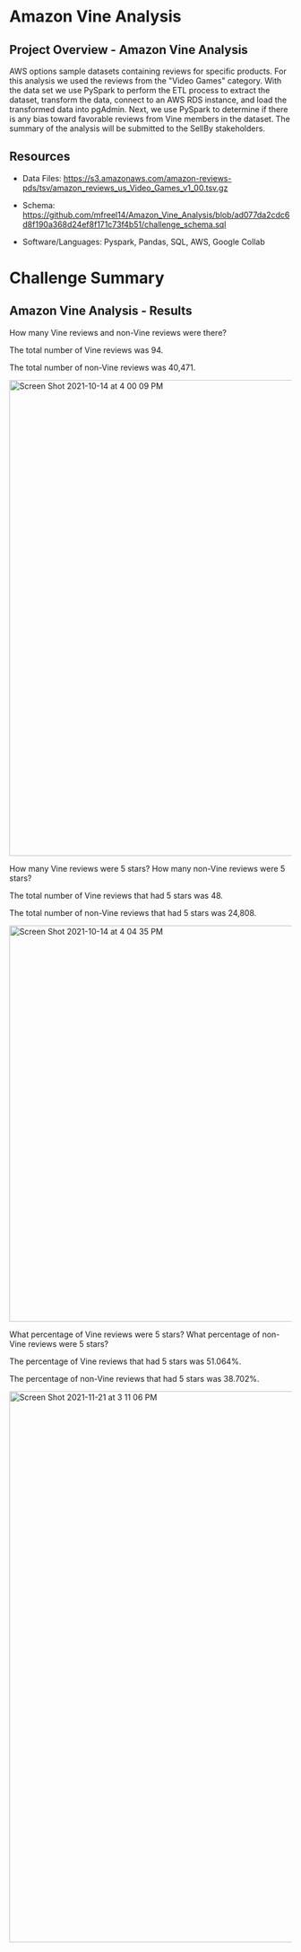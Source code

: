 # Amazon Vine Analysis

## Project Overview - Amazon Vine Analysis

AWS options sample datasets containing reviews for specific products.  For this analysis we used the reviews from the "Video Games" category.  With the data set we use PySpark to perform the ETL process to extract the dataset, transform the data, connect to an AWS RDS instance, and load the transformed data into pgAdmin. Next, we use PySpark to determine if there is any bias toward favorable reviews from Vine members in the dataset. The  summary of the analysis will be submitted to the SellBy stakeholders.

## Resources
-  Data Files: 
https://s3.amazonaws.com/amazon-reviews-pds/tsv/amazon_reviews_us_Video_Games_v1_00.tsv.gz

- Schema:
https://github.com/mfreel14/Amazon_Vine_Analysis/blob/ad077da2cdc6d8f190a368d24ef8f171c73f4b51/challenge_schema.sql

-  Software/Languages: Pyspark, Pandas, SQL, AWS, Google Collab


# Challenge Summary

## Amazon Vine Analysis - Results

How many Vine reviews and non-Vine reviews were there?

The total number of Vine reviews was 94.

The total number of non-Vine reviews was 40,471.

<img width="848" alt="Screen Shot 2021-10-14 at 4 00 09 PM" src="https://user-images.githubusercontent.com/691355/137406772-a63db244-163e-41c3-a281-5a96e872fa8f.png">

How many Vine reviews were 5 stars? How many non-Vine reviews were 5 stars?

The total number of Vine reviews that had 5 stars was 48.

The total number of non-Vine reviews that had 5 stars was 24,808.

<img width="706" alt="Screen Shot 2021-10-14 at 4 04 35 PM" src="https://user-images.githubusercontent.com/691355/137407076-ea74b947-c572-40e3-b780-594b1ca682a2.png">

What percentage of Vine reviews were 5 stars? What percentage of non-Vine reviews were 5 stars?

The percentage of Vine reviews that had 5 stars was 51.064%.

The percentage of non-Vine reviews that had 5 stars was 38.702%.


<img width="982" alt="Screen Shot 2021-11-21 at 3 11 06 PM" src="https://user-images.githubusercontent.com/691355/142782707-aa5f432c-9e90-4819-8082-a97f1e2d513a.png">

